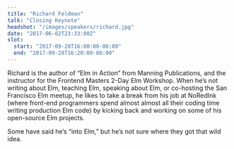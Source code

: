 ```yaml
---
title: "Richard Feldman"
talk: "Closing Keynote"
headshot: "/images/speakers/richard.jpg"
date: "2017-06-02T23:33:00Z"
slot:
  start: "2017-09-28T16:00:00-06:00"
  end: "2017-09-28T16:20:00-06:00"
---
```


Richard is the author of “Elm in Action” from Manning Publications, and the instructor for the Frontend Masters 2-Day Elm Workshop. When he’s not writing about Elm, teaching Elm, speaking about Elm, or co-hosting the San Francisco Elm meetup, he likes to take a break from his job at NoRedInk (where front-end programmers spend almost almost all their coding time writing production Elm code) by kicking back and working on some of his open-source Elm projects.

Some have said he’s “into Elm,” but he’s not sure where they got that wild idea.

<!--more-->

